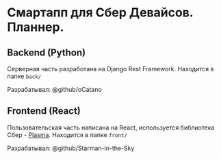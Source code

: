 # Смартапп для Сбер Девайсов. Планнер.

## Backend (Python)
Серверная часть разработана на Django Rest Framework.
Находится в папке `back/`

Разрабатывал: @github/oCatano

## Frontend (React) 
Пользовательская часть написана на React, используется библиотека Сбер - [Plasma](https://plasma.sberdevices.ru/).
Находится в папке `front/`

Разрабатывал: @github/Starman-in-the-Sky